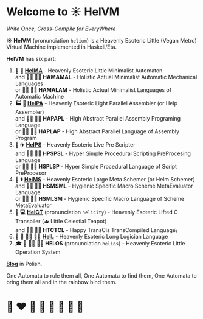 # Welcome to ☀️ HelVM 

*Write Once, Cross-Compile for EveryWhere*

☀️ **HelVM** (pronunciation `helium`) is a Heavenly Esoteric Little (Vegan Metro) Virtual Machine implemented in Haskell/Eta.

**HelVM** has six part:

1. **🔧 🎨 [HelMA](http://helvm.online/helma)** - Heavenly Esoteric Little Minimalist Automaton\
      and **🧑‍🔧 🧑‍🎨 HAMAMAL** - Holistic Actual Minimalist Automatic Mechanical Languages\
       or **🧑‍🔧 🧑‍🎨 HAMALAM** - Holistic Actual Minimalist Languages of Automatic Machine
2. **🏭 🌾 [HelPA](http://helvm.online/helpa)** - Heavenly Esoteric Light Parallel Assembler (or Help Assembler)\
       and **🧑‍🏭 🧑‍🌾 HAPAPL** - High Abstract Parallel Assembly Programing Language\
        or **🧑‍🏭 🧑‍🌾 HAPLAP** - High Abstract Parallel Language of Assembly Program
3. **🚀 ✈️ [HelPS](http://helvm.online/helps)** - Heavenly Esoteric Live Pre Scripter\
       and **🧑‍🚀 🧑‍✈️ HPSPSL** - Hyper Simple Procedural Scripting PreProcesing Language\
        or **🧑‍🚀 🧑‍✈️ HSPLSP** - Hyper Simple Procedural Language of Script PreProcesor
4. **🔬 ⚕️ [HelMS](http://helvm.online/helms)** - Heavenly Esoteric Large Meta Schemer (or Helm Schemer)\
       and **🧑‍🔬 🧑‍⚕️ HSMSML** - Hygienic Specific Macro Scheme MetaEvaluator Language \
       or **🧑‍🔬 🧑‍⚕️ HSMLSM**  - Hygienic Specific Macro Language of Scheme MetaEvaluator
5. **💼 💻 [HelCT](http://helvm.online/helct)** (pronunciation `helicity`) - Heavenly Esoteric Lifted C Transpiler (🫖 Little Celestial Teapot) \
         and **🧑‍💼 🧑‍💻 HTCTCL** - Happy TransCis TransCompiled Language\
6. 🚒 🍳 🧑‍🚒 🧑‍🍳 **[HelL](http://helvm.online/hell)** - Heavenly Esoteric Long Logician Language
7. 🎓 🏫 🧑‍🎓 🧑‍🏫 **HELOS** (pronunciation `helios`) - Heavenly Esoteric Little Operation System 

**[Blog](https://writeonly.github.io/projects/helvm)** in Polish.

<!-- https://en.wikipedia.org/wiki/README -->

One Automata to rule them all, One Automata to find them,
One Automata to bring them all and in the rainbow bind them.


# 🌈 ❤️ 💛 💚 💙 🤍 🖤 🦄
